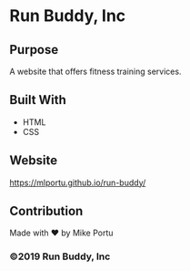# Run Buddy, Inc


## Purpose
A website that offers fitness training services. 

## Built With
* HTML
* CSS

## Website
https://mlportu.github.io/run-buddy/

## Contribution
Made with ❤️ by Mike Portu

### ©️2019 Run Buddy, Inc 
